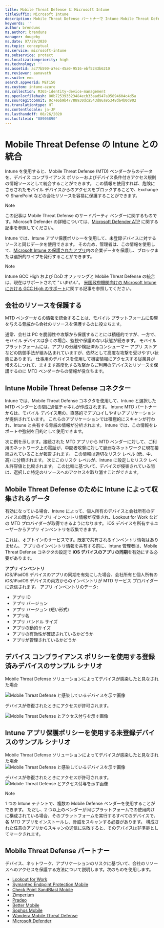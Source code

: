 ```yaml
---
title: Mobile Threat Defense と Microsoft Intune
titleSuffix: Microsoft Intune
description: Mobile Threat Defense パートナーで Intune Mobile Threat Defense (MTD) 使用し、デバイスのリスクに基づいて会社のリソースへのアクセスを保護します。
keywords: ''
author: brenduns
ms.author: brenduns
manager: dougeby
ms.date: 07/29/2020
ms.topic: conceptual
ms.service: microsoft-intune
ms.subservice: protect
ms.localizationpriority: high
ms.technology: ''
ms.assetid: ac77b590-a7ec-45a0-9516-ebf5243b6210
ms.reviewer: aanavath
ms.suite: ems
search.appverid: MET150
ms.custom: intune-azure
ms.collection: M365-identity-device-management
ms.openlocfilehash: 80b725393323484ecb33aad947a95894604c4d5a
ms.sourcegitcommit: 0c7e6b9b47788930dca543d86a95348da4b0d902
ms.translationtype: HT
ms.contentlocale: ja-JP
ms.lasthandoff: 08/26/2020
ms.locfileid: "88906890"
---
```

# <a name="mobile-threat-defense-integration-with-intune"></a>Mobile Threat Defense の Intune との統合

Intune を使用すると、Mobile Threat Defense (MTD) ベンダーからのデータを、デバイス コンプライアンス ポリシーおよびデバイス条件付きアクセス規則の情報ソースとして統合することができます。 この情報を使用すれば、危険にさらされたモバイル デバイスからのアクセスをブロックすることで、Exchange や SharePoint などの会社リソースを容易に保護することができます。

> [!NOTE]
> この記事は Mobile Threat Defense のサードパーティ ベンダーに関するものです。Microsoft Defender の詳細については、[Microsoft Defender ATP](../protect/advanced-threat-protection.md) に関する記事を参照してください。

Intune では、Intune アプリ保護ポリシーを使用して、未登録デバイスに対するソースと同じデータを使用できます。 そのため、管理者は、この情報を使用して、[Microsoft Intune の保護されたアプリ](../apps/apps-supported-intune-apps.md)内の企業データを保護し、ブロックまたは選択的ワイプを発行することができます。

> [!NOTE]
> Intune GCC High および DoD オファリングと Mobile Threat Defense の統合は、現在はサポートされて "*いません*"。 [米国政府機関向けの Microsoft Intune における GCC High のサポート](/enterprise-mobility-security/solutions/ems-intune-govt-service-description)に関する記事を参照してください。

## <a name="protect-corporate-resources"></a>会社のリソースを保護する

MTD ベンダーからの情報を統合することは、モバイル プラットフォームに影響を与える脅威から会社のリソースを保護するのに役立ちます。  

通常、会社は PC を脆弱性や攻撃から保護することには積極的ですが、一方で、モバイル デバイスは多くの場合、監視や保護のない状態が続きます。 モバイル プラットフォームには、アプリの分離や検証済みコンシューマー アプリ ストアなどの防御手法が組み込まれていますが、依然として高度な攻撃を受けやすい状態にあります。 仕事用のデバイスを使用して機密情報にアクセスする従業員が増えるにつれて、ますます高度化する攻撃からご利用のデバイスとリソースを保護するのに MTD ベンダーからの情報が役立ちます。

## <a name="intune-mobile-threat-defense-connectors"></a>Intune Mobile Threat Defense コネクター

Intune では、Mobile Threat Defense コネクタを使用して、Intune と選択した MTD ベンダーとの間に通信チャネルが作成されます。 Intune MTD パートナーからは、モバイル デバイス用の、直感的でデプロイしやすいアプリケーションが提供されています。 これらのアプリケーションでは積極的にスキャンが行われ、Intune と共有する脅威の情報が分析されます。 Intune では、この情報をレポートや強制を目的として使用できます。

次に例を示します。接続された MTD アプリから MTD ベンダーに対して、ご利用のネットワーク上の電話が、中間者攻撃に対して脆弱なネットワークに現在接続されていることが報告されます。 この情報は適切なリスク レベル (低、中、高) に分類されます。 次にこのリスク レベルが、Intune に設定したリスク レベル許容値と比較されます。 この比較に基づいて、デバイスが侵害されている間は、選択した特定のリソースへのアクセスを取り消すことができます。

## <a name="data-that-intune-collects-for-mobile-threat-defense"></a>Mobile Threat Defense のために Intune によって収集されるデータ

有効になっている場合、Intune によって、個人所有のデバイスと会社所有のデバイスの両方からアプリ インベントリ情報が収集され、Lookout for Work などの MTD プロバイダーが取得できるようになります。 iOS デバイスを所有するユーザーからアプリ インベントリを収集できます。

これは、オプトインのサービスです。既定で共有されるインベントリ情報はありません。 アプリのインベントリ情報を共有する前に、Intune 管理者は、Mobile Threat Defense コネクタの設定で **iOS デバイスのアプリの同期**を有効にする必要があります。

**アプリ インベントリ**  
iOS/iPadOS デバイスのアプリの同期を有効にした場合、会社所有と個人所有の iOS/iPadOS デバイスの両方からのインベントリが MTD サービス プロバイダーに送信されます。 アプリ インベントリのデータ:

- アプリ ID
- アプリ バージョン
- アプリ バージョン (短い形式)
- アプリ名
- アプリ バンドル サイズ
- アプリの動的サイズ
- アプリの有効性が確認されているかどうか
- アプリが管理されているかどうか

## <a name="sample-scenarios-for-enrolled-devices-using-device-compliance-policies"></a>デバイス コンプライアンス ポリシーを使用する登録済みデバイスのサンプル シナリオ

Mobile Threat Defense ソリューションによってデバイスが感染したと見なされた場合

![Mobile Threat Defense と感染しているデバイスを示す画像](./media/mobile-threat-defense/MTD-image-1.png)

デバイスが修復されたときにアクセスが許可されます。

![Mobile Threat Defense とアクセス付与を示す画像](./media/mobile-threat-defense/MTD-image-2.png)

## <a name="sample-scenarios-for-unenrolled-devices-using-intune-app-protection-policies"></a>Intune アプリ保護ポリシーを使用する未登録デバイスのサンプル シナリオ

Mobile Threat Defense ソリューションによってデバイスが感染したと見なされた場合<br>
![Mobile Threat Defense と感染しているデバイスを示す画像](./media/mobile-threat-defense/MTD-image-3.png)

デバイスが修復されたときにアクセスが許可されます。<br>
![Mobile Threat Defense とアクセス付与を示す画像](./media/mobile-threat-defense/MTD-image-4.png)

> [!NOTE]
> 1 つの Intune テナントで、複数の Mobile Defense ベンダーを使用することができます。 ただし、2 つ以上のベンダーが同じプラットフォームでの使用向けに構成されている場合、そのプラットフォームを実行するすべてのデバイスで、各 MTD アプリをインストールし、脅威をスキャンする必要があります。 構成された任意のアプリからスキャンの送信に失敗すると、そのデバイスは非準拠としてマークされます。 

## <a name="mobile-threat-defense-partners"></a>Mobile Threat Defense パートナー

デバイス、ネットワーク、アプリケーションのリスクに基づいて、会社のリソースへのアクセスを保護する方法について説明します。次のものを使用します。

- [Lookout for Work](lookout-mobile-threat-defense-connector.md)
- [Symantec Endpoint Protection Mobile](skycure-mobile-threat-defense-connector.md)
- [Check Point SandBlast Mobile](checkpoint-sandblast-mobile-mobile-threat-defense-connector.md)
- [Zimperium](zimperium-mobile-threat-defense-connector.md)
- [Pradeo](pradeo-mobile-threat-defense-connector.md)
- [Better Mobile](better-mobile-threat-defense-connector.md)
- [Sophos Mobile](sophos-mtd-connector.md)
- [Wandera Mobile Threat Defense](wandera-mtd-connector.md)
- [Microsoft Defender](../protect/advanced-threat-protection.md)